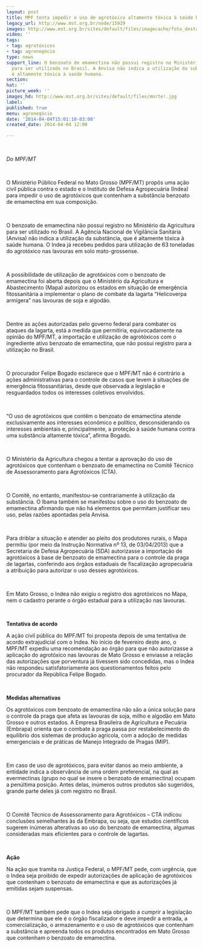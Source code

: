 ```yaml
---
layout: post
title: MPF tenta impedir o uso de agrotóxico altamente tóxica à saúde humana
legacy_url: http://www.mst.org.br/node/15929
images: http://www.mst.org.br/sites/default/files/imagecache/foto_destaque/morte!.jpg
video: ''
tags:
- tag: agrotóxicos
- tag: agronegócio
type: news
support_line: O benzoato de emamectina não possui registro no Ministério da Agricultura
  para ser utilizado no Brasil. A Anvisa não indica a utilização da substância, que
  é altamente tóxica à saúde humana.
section: 
hat: ''
picture_week: ''
images_hd: http://www.mst.org.br/sites/default/files/morte!.jpg
label: 
published: true
menu: agronegócio
date: '2014-04-04T15:01:10-03:00'
created_date: 2014-04-04 12:00

---
```

<p><em><br></em></p><p><em>Do MPF/MT</em></p><p>&nbsp;</p><p>O Ministério Público Federal no Mato Grosso (MPF/MT) propôs uma ação civil pública contra o estado e o Instituto de Defesa Agropecuária (Indea) para impedir o uso de agrotóxicos que contenham a substância benzoato de emamectina em sua composição.</p><p>&nbsp;</p><p>O benzoato de emamectina não possui registro no Ministério da Agricultura para ser utilizado no Brasil. A Agência Nacional de Vigilância Sanitária (Anvisa) não indica a utilização da substância, que é altamente tóxica à saúde humana. O Indea já recebeu pedidos para utilização de 63 toneladas do agrotóxico nas lavouras em solo mato-grossense.</p><p>&nbsp;</p><p>A possibilidade de utilização de agrotóxicos com o benzoato de emamectina foi aberta depois que o Ministério da Agricultura e Abastecimento (Mapa) autorizou os estados em situação de emergência fitossanitária a implementar o plano de combate da lagarta “Helicoverpa armígera” nas lavouras de soja e algodão.</p><p>&nbsp;</p><p>Dentre as ações autorizadas pelo governo federal para combater os ataques da lagarta, está a medida que permitiria, equivocadamente na opinião do MPF/MT, a importação e utilização de agrotóxicos com o ingrediente ativo benzoato de emamectina, que não possui registro para a utilização no Brasil.</p><p>&nbsp;</p><p>O procurador Felipe Bogado esclarece que o MPF/MT não é contrário a ações administrativas para o controle de casos que levem à situações de emergência fitossanitárias, desde que observada a legislação e resguardados todos os interesses coletivos envolvidos.</p><p>&nbsp;</p><p>“O uso de agrotóxicos que contêm o benzoato de emamectina atende exclusivamente aos interesses econômico e político, desconsiderando os interesses ambientais e, principalmente, a proteção à saúde humana contra uma substância altamente tóxica”, afirma Bogado.</p><p>&nbsp;</p><p>O Ministério da Agricultura chegou a tentar a aprovação do uso de agrotóxicos que contenham o benzoato de emamectina no Comitê Técnico de Assessoramento para Agrotóxicos (CTA).</p><p>&nbsp;</p><p>O Comitê, no entanto, manifestou-se contrariamente à utilização da substância. O Ibama também se manifestou sobre o uso do benzoato de emamectina afirmando que não há elementos que permitam justificar seu uso, pelas razões apontadas pela Anvisa.</p><p>&nbsp;</p><p>Para driblar a situação e atender ao pleito dos produtores rurais, o Mapa permitiu (por meio da Instrução Normativa nº 13, de 03/04/2013) que a Secretaria de Defesa Agropecuária (SDA) autorizasse a importação de agrotóxicos à base de benzoato de emamectina para o controle da praga de lagartas, conferindo aos órgãos estaduais de fiscalização agropecuária a atribuição para autorizar o uso desses agrotóxicos.</p><p>&nbsp;</p><p>Em Mato Grosso, o Indea não exigiu o registro dos agrotóxicos no Mapa, nem o cadastro perante o órgão estadual para a utilização nas lavouras.</p><p>&nbsp;</p><p><strong>Tentativa de acordo</strong></p><p>A ação civil pública do MPF/MT foi proposta depois de uma tentativa de acordo extrajudicial com o Indea. No início de fevereiro deste ano, o MPF/MT expediu uma recomendação ao órgão para que não autorizasse a aplicação do agrotóxico nas lavouras de Mato Grosso e enviasse a relação das autorizações que porventura já tivessem sido concedidas, mas o Indea não respondeu satisfatoriamente aos questionamentos feitos pelo procurador da República Felipe Bogado.</p><p>&nbsp;</p><p><strong>Medidas alternativas</strong></p><p>Os agrotóxicos com benzoato de emamectina não são a única solução para o controle da praga que afeta as lavouras de soja, milho e algodão em Mato Grosso e outros estados. A Empresa Brasileira de Agricultura e Pecuária (Embrapa) orienta que o combate à praga passa por restabelecimento do equilíbrio dos sistemas de produção agrícola, com a adoção de medidas emergenciais e de práticas de Manejo Integrado de Pragas (MIP).</p><p>&nbsp;</p><p>Em caso de uso de agrotóxicos, para evitar danos ao meio ambiente, a entidade indica a observância de uma ordem preferencial, na qual as evermectinas (grupo no qual se insere o benzoato de emamectina) ocupam a penúltima posição. Antes delas, inúmeros outros produtos são sugeridos, grande parte deles já com registro no Brasil.</p><p>&nbsp;</p><p>O Comitê Técnico de Assessoramento para Agrotóxicos – CTA indicou conclusões semelhantes às da Embrapa, ou seja, que estudos científicos sugerem inúmeras alterativas ao uso do benzoato de emamectina, algumas consideradas mais eficientes para o controle de lagartas.</p><p>&nbsp;</p><p><strong>Ação</strong></p><p>Na ação que tramita na Justiça Federal, o MPF/MT pede, com urgência, que o Indea seja proibido de expedir autorizações de aplicação de agrotóxicos que contenham o benzoato de emamectina e que as autorizações já emitidas sejam suspensas.</p><p>&nbsp;</p><p>O MPF/MT também pede que o Indea seja obrigado a cumprir a legislação que determina que ele é o órgão fiscalizador e deve impedir a entrada, a comercialização, o armazenamento e o uso de agrotóxicos que contenham a substância e apreenda todos os produtos encontrados em Mato Grosso que contenham o benzoato de emamectina.</p><p>&nbsp;</p>
